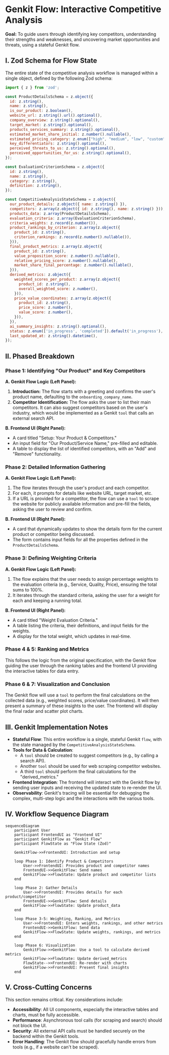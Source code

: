 # Genkit Flow: Interactive Competitive Analysis

**Goal:** To guide users through identifying key competitors, understanding their strengths and weaknesses, and uncovering market opportunities and threats, using a stateful Genkit flow.

## I. Zod Schema for Flow State

The entire state of the competitive analysis workflow is managed within a single object, defined by the following Zod schema:

```javascript
import { z } from 'zod';

const ProductDetailsSchema = z.object({
  id: z.string(),
  name: z.string(),
  is_our_product: z.boolean(),
  website_url: z.string().url().optional(),
  company_overview: z.string().optional(),
  target_market: z.string().optional(),
  products_services_summary: z.string().optional(),
  estimated_market_share_initial: z.number().nullable(),
  estimated_pricing_category: z.enum(["high", "medium", "low", "custom"]),
  key_differentiators: z.string().optional(),
  perceived_threats_to_us: z.string().optional(),
  perceived_opportunities_for_us: z.string().optional(),
});

const EvaluationCriterionSchema = z.object({
  id: z.string(),
  name: z.string(),
  category: z.string(),
  definition: z.string(),
});

const CompetitiveAnalysisStateSchema = z.object({
  our_product_details: z.object({ name: z.string() }),
  competitors: z.array(z.object({ id: z.string(), name: z.string() })),
  products_data: z.array(ProductDetailsSchema),
  evaluation_criteria: z.array(EvaluationCriterionSchema),
  criteria_weights: z.record(z.number()),
  product_rankings_by_criterion: z.array(z.object({
    product_id: z.string(),
    criterion_rankings: z.record(z.number().nullable()),
  })),
  final_product_metrics: z.array(z.object({
    product_id: z.string(),
    value_proposition_score: z.number().nullable(),
    relative_pricing_score: z.number().nullable(),
    market_share_final_percentage: z.number().nullable(),
  })),
  derived_metrics: z.object({
    weighted_scores_per_product: z.array(z.object({
      product_id: z.string(),
      overall_weighted_score: z.number(),
    })),
    price_value_coordinates: z.array(z.object({
      product_id: z.string(),
      price_score: z.number(),
      value_score: z.number(),
    })),
  }),
  ai_summary_insights: z.string().optional(),
  status: z.enum(['in_progress', 'completed']).default('in_progress'),
  last_updated_at: z.string().datetime(),
});
```

## II. Phased Breakdown

### Phase 1: Identifying "Our Product" and Key Competitors

**A. Genkit Flow Logic (Left Panel):**
1.  **Introduction:** The flow starts with a greeting and confirms the user's product name, defaulting to the `onboarding_company_name`.
2.  **Competitor Identification:** The flow asks the user to list their main competitors. It can also suggest competitors based on the user's industry, which would be implemented as a Genkit `tool` that calls an external search API.

**B. Frontend UI (Right Panel):**
-   A card titled "Setup: Your Product & Competitors."
-   An input field for "Our Product/Service Name," pre-filled and editable.
-   A table to display the list of identified competitors, with an "Add" and "Remove" functionality.

### Phase 2: Detailed Information Gathering

**A. Genkit Flow Logic (Left Panel):**
1.  The flow iterates through the user's product and each competitor.
2.  For each, it prompts for details like website URL, target market, etc.
3.  If a URL is provided for a competitor, the flow can use a `tool` to scrape the website for publicly available information and pre-fill the fields, asking the user to review and confirm.

**B. Frontend UI (Right Panel):**
-   A card that dynamically updates to show the details form for the current product or competitor being discussed.
-   The form contains input fields for all the properties defined in the `ProductDetailsSchema`.

### Phase 3: Defining Weighting Criteria

**A. Genkit Flow Logic (Left Panel):**
1.  The flow explains that the user needs to assign percentage weights to the evaluation criteria (e.g., Service, Quality, Price), ensuring the total sums to 100%.
2.  It iterates through the standard criteria, asking the user for a weight for each and keeping a running total.

**B. Frontend UI (Right Panel):**
-   A card titled "Weight Evaluation Criteria."
-   A table listing the criteria, their definitions, and input fields for the weights.
-   A display for the total weight, which updates in real-time.

### Phase 4 & 5: Ranking and Metrics

This follows the logic from the original specification, with the Genkit flow guiding the user through the ranking tables and the frontend UI providing the interactive tables for data entry.

### Phase 6 & 7: Visualization and Conclusion

The Genkit flow will use a `tool` to perform the final calculations on the collected data (e.g., weighted scores, price/value coordinates). It will then present a summary of these insights to the user. The frontend will display the final radar and scatter plot charts.

## III. Genkit Implementation Notes

-   **Stateful Flow**: This entire workflow is a single, stateful Genkit `flow`, with the state managed by the `CompetitiveAnalysisStateSchema`.
-   **Tools for Data & Calculation**:
    -   A `tool` should be created to suggest competitors (e.g., by calling a search API).
    -   Another `tool` should be used for web scraping competitor websites.
    -   A third `tool` should perform the final calculations for the "derived_metrics."
-   **Frontend Integration**: The frontend will interact with the Genkit flow by sending user inputs and receiving the updated state to re-render the UI.
-   **Observability**: Genkit's tracing will be essential for debugging the complex, multi-step logic and the interactions with the various tools.

## IV. Workflow Sequence Diagram

```mermaid
sequenceDiagram
    participant User
    participant FrontendUI as "Frontend UI"
    participant GenkitFlow as "Genkit Flow"
    participant FlowState as "Flow State (Zod)"

    GenkitFlow->>FrontendUI: Introduction and setup
    
    loop Phase 1: Identify Product & Competitors
        User->>FrontendUI: Provides product and competitor names
        FrontendUI->>GenkitFlow: Send names
        GenkitFlow->>FlowState: Update product and competitor lists
    end

    loop Phase 2: Gather Details
        User->>FrontendUI: Provides details for each product/competitor
        FrontendUI->>GenkitFlow: Send details
        GenkitFlow->>FlowState: Update product_data
    end

    loop Phase 3-5: Weighting, Ranking, and Metrics
        User->>FrontendUI: Enters weights, rankings, and other metrics
        FrontendUI->>GenkitFlow: Send data
        GenkitFlow->>FlowState: Update weights, rankings, and metrics
    end

    loop Phase 6: Visualization
        GenkitFlow->>GenkitFlow: Use a tool to calculate derived metrics
        GenkitFlow->>FlowState: Update derived_metrics
        FlowState-->>FrontendUI: Re-render with charts
        GenkitFlow->>FrontendUI: Present final insights
    end
```
## V. Cross-Cutting Concerns

This section remains critical. Key considerations include:
-   **Accessibility**: All UI components, especially the interactive tables and charts, must be fully accessible.
-   **Performance**: Asynchronous tool calls (for scraping and search) should not block the UI.
-   **Security**: All external API calls must be handled securely on the backend within the Genkit tools.
-   **Error Handling**: The Genkit flow should gracefully handle errors from tools (e.g., if a website can't be scraped).
